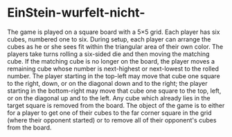 # EinStein-wurfelt-nicht-
The game is played on a square board with a 5×5 grid. Each player has six cubes, numbered one to six. During setup, each player can arrange the cubes as he or she sees fit within the triangular area of their own color.  The players take turns rolling a six-sided die and then moving the matching cube. If the matching cube is no longer on the board, the player moves a remaining cube whose number is next-highest or next-lowest to the rolled number. The player starting in the top-left may move that cube one square to the right, down, or on the diagonal down and to the right; the player starting in the bottom-right may move that cube one square to the top, left, or on the diagonal up and to the left. Any cube which already lies in the target square is removed from the board.  The object of the game is to either for a player to get one of their cubes to the far corner square in the grid (where their opponent started) or to remove all of their opponent's cubes from the board.

